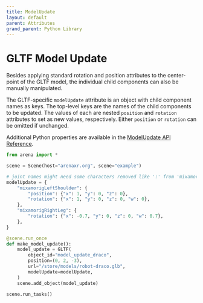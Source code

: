 ```yaml
---
title: ModelUpdate
layout: default
parent: Attributes
grand_parent: Python Library
---
```


# GLTF Model Update

Besides applying standard rotation and position attributes to the center-point of the GLTF model, the individual child components can also be manually manipulated.

The GLTF-specific `modelUpdate` attribute is an object with child component names as keys. The top-level keys are the names of the child components to be updated. The values of each are nested `position` and `rotation` attributes to set as new values, respectively. Either `position` or `rotation` can be omitted if unchanged.

Additional Python properties are available in the [ModelUpdate API Reference](/content/python-api/attributes/model_update).

```python
from arena import *

scene = Scene(host="arenaxr.org", scene="example")

# joint names might need some characters removed like ':' from 'mixamorig:LeftShoulder'
modelUpdate = {
    "mixamorigLeftShoulder": {
        "position": {"x": 1, "y": 0, "z": 0},
        "rotation": {"x": 1, "y": 0, "z": 0, "w": 0},
    },
    "mixamorigRightLeg": {
        "rotation": {"x": -0.7, "y": 0, "z": 0, "w": 0.7},
    },
}

@scene.run_once
def make_model_update():
    model_update = GLTF(
        object_id="model_update_draco",
        position=(0, 2, -3),
        url="/store/models/robot-draco.glb",
        modelUpdate=modelUpdate,
    )
    scene.add_object(model_update)

scene.run_tasks()
```
